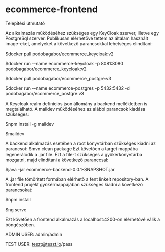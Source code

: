 # ecommerce-frontend
Telepítési útmutató

Az alkalmazás működéséhez szükséges egy KeyCloak szerver, illetve egy PostgreSql szerver. Publikusan elérhetővé tettem az általam használt image-eket, amelyeket a következő parancsokkal lehetséges elindítani:

$docker pull podobagabor/ecommerce_keycloak:v2

$docker run --name ecommerce-keycloak -p 8081:8080 podobagabor/ecommerce_keycloak:v2

$docker pull podobagabor/ecommerce_postgre:v3

$docker run --name ecommerce-postgres -p 5432:5432 -d podobagabor/ecommerce_postgre:v3

A Keycloak realm definíciós json állomány a backend mellékletben is megtalálható. A maildev működéséhez az alábbi parancsok kiadása szükséges:

$npm install -g maildev

$maildev

A backend alkalmazás esetében a root könyvtárban szükséges kiadni az parancsot: $mvn clean package Ezt követően a target mappába legenerálódik a .jar file. Ezt a file-t szükséges a gyökérkönyvtárba mozgatni, majd elindítani a következő paranccsal:

$java -jar ecommerce-backend-0.0.1-SNAPSHOT.jar

A .jar file tömörített formában elérhető a fent linkelt repository-ban. A frontend projekt gyökérmappájában szükséges kiadni a következő parancsokat:

$npm install

$ng serve

Ezt követően a frontend alkalmazás a localhost:4200-on elérhetővé válik a böngészőben.

ADMIN USER: admin/admin

TEST USER: teszt@teszt.io/pass
